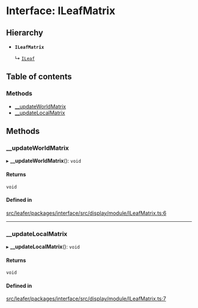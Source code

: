 # Interface: ILeafMatrix

## Hierarchy

- **`ILeafMatrix`**

  ↳ [`ILeaf`](ILeaf.md)

## Table of contents

### Methods

- [\_\_updateWorldMatrix](ILeafMatrix.md#__updateworldmatrix)
- [\_\_updateLocalMatrix](ILeafMatrix.md#__updatelocalmatrix)

## Methods

### \_\_updateWorldMatrix

▸ **__updateWorldMatrix**(): `void`

#### Returns

`void`

#### Defined in

[src/leafer/packages/interface/src/display/module/ILeafMatrix.ts:6](https://github.com/leaferjs/leafer/blob/56c6de6d1ac5072088c765b725fa724d56b9e5ef/packages/interface/src/display/module/ILeafMatrix.ts#L6)

___

### \_\_updateLocalMatrix

▸ **__updateLocalMatrix**(): `void`

#### Returns

`void`

#### Defined in

[src/leafer/packages/interface/src/display/module/ILeafMatrix.ts:7](https://github.com/leaferjs/leafer/blob/56c6de6d1ac5072088c765b725fa724d56b9e5ef/packages/interface/src/display/module/ILeafMatrix.ts#L7)

